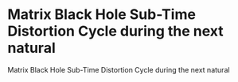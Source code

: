 # Matrix Black Hole Sub-Time Distortion Cycle during the next natural

Matrix Black Hole Sub-Time Distortion Cycle during the next natural